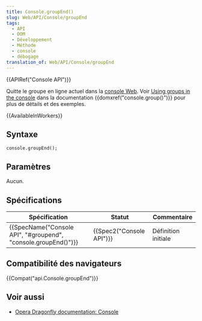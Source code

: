 ```yaml
---
title: Console.groupEnd()
slug: Web/API/Console/groupEnd
tags:
  - API
  - DOM
  - Développement
  - Méthode
  - console
  - débogage
translation_of: Web/API/Console/groupEnd
---
```

{{APIRef("Console API")}}

Quitte le groupe en ligne actuel dans la [console Web](/fr/docs/Outils/Console_Web). Voir  [Using groups in the console](/fr/docs/Web/API/console#Using_groups_in_the_console)  dans la documentation {{domxref("console.group()")}} pour plus de détails et des exemples.

{{AvailableInWorkers}}

## Syntaxe

    console.groupEnd();

## Paramètres

Aucun.

## Spécifications

| Spécification                                                                        | Statut                           | Commentaire         |
| ------------------------------------------------------------------------------------ | -------------------------------- | ------------------- |
| {{SpecName("Console API", "#groupend", "console.groupEnd()")}} | {{Spec2("Console API")}} | Définition initiale |

## Compatibilité des navigateurs

{{Compat("api.Console.groupEnd")}}

## Voir aussi

- [Opera Dragonfly documentation: Console](http://www.opera.com/dragonfly/documentation/console/)
